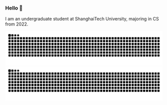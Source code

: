 ### Hello 👋

I am an undergraduate student at ShanghaiTech University, majoring in CS from 2022. 

![亮色](https://raw.githubusercontent.com/LmeHW/LmeHW/output/github-contribution-grid-snake.svg)
![暗色](https://raw.githubusercontent.com/LmeHW/LmeHW/output/github-contribution-grid-snake-dark.svg)


